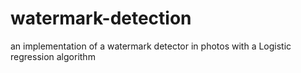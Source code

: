 # watermark-detection
an implementation of a watermark detector in photos with a Logistic regression algorithm
